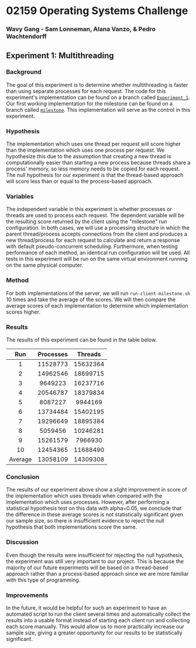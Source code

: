 # 02159 Operating Systems Challenge
### Wavy Gang - Sam Lonneman, Alana Vanzo, & Pedro Wachtendorff

## Experiment 1: Multithreading

### Background
The goal of this experiment is to determine whether multithreading is faster than using separate processes for each request. The code for this experiment's implementation can be found on a branch called [`Experiment_1`](https://github.com/SamLonneman/os-challenge-wavy-gang/tree/Experiment_1). Our first working implementation for the milestone can be found on a branch called [`milestone`](https://github.com/SamLonneman/os-challenge-wavy-gang/tree/milestone). This implementation will serve as the control in this experiment.

### Hypothesis
The implementation which uses one thread per request will score higher than the implementation which uses one process per request. We hypothesize this due to the assumption that creating a new thread is computationally easier than starting a new process because threads share a process' memory, so less memory needs to be copied for each request. The null hypothesis for our experiment is that the thread-based approach will score less than or equal to the process-based approach.

### Variables
The independent variable in this experiment is whether processes or threads are used to process each request. The dependent variable will be the resulting score returned by the client using the "milestone" run configuration. In both cases, we will use a processing structure in which the parent thread/process accepts connections from the client and produces a new thread/process for each request to calculate and return a response with default pseudo-concurrent scheduling. Furthermore, when testing performance of each method, an identical run configuration will be used. All tests in this experiment will be run on the same virtual environment running on the same physical computer.

### Method
For both implementations of the server, we will run `run-client-milestone.sh` 10 times and take the average of the scores. We will then compare the average scores of each implementation to determine which implementation scores higher.

### Results
The results of this experiment can be found in the table below.

|   Run   | Processes | Threads  |
|:-------:|:---------:|:--------:|
|    1    | 11528773  | 15632364 |
|    2    | 14962546  | 18699715 |
|    3    |  9649223  | 16237716 |
|    4    | 20546787  | 18379834 |
|    5    |  8087227  | 9944169  |
|    6    | 13734484  | 15402195 |
|    7    | 19296649  | 18895384 |
|    8    |  5059456  | 10246281 |
|    9    | 15261579  | 7966930  |
|   10    | 12454365  | 11688490 |
| Average | 13058109  | 14309308 |

### Conclusion
The results of our experiment above show a slight improvement in score of the implementation which uses threads when compared with the implementation which uses processes. However, after performing a statistical hypothesis test on this data with alpha=0.05, we conclude that the difference in these average scores is not statistically significant given our sample size, so there is insufficient evidence to reject the null hypothesis that both implementations score the same.

### Discussion
Even though the results were insufficient for rejecting the null hypothesis, the experiment was still very important to our project. This is because the majority of our future experiments will be based on a thread-based approach rather than a process-based approach since we are more familiar with this type of programming.

### Improvements
In the future, it would be helpful for such an experiment to have an automated script to run the client several times and automatically collect the results into a usable format instead of starting each client run and collecting each score manually. This would allow us to more practically increase our sample size, giving a greater opportunity for our results to be statistically significant.